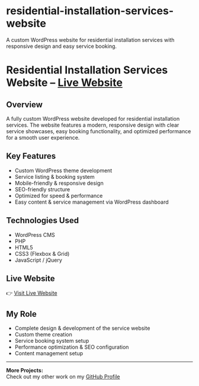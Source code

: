 # residential-installation-services-website
A custom WordPress website for residential installation services with responsive design and easy service booking.
# Residential Installation Services Website – [Live Website](https://firsttechinc.com/)

## Overview
A fully custom WordPress website developed for residential installation services. The website features a modern, responsive design with clear service showcases, easy booking functionality, and optimized performance for a smooth user experience.

## Key Features
- Custom WordPress theme development
- Service listing & booking system
- Mobile-friendly & responsive design
- SEO-friendly structure
- Optimized for speed & performance
- Easy content & service management via WordPress dashboard

## Technologies Used
- WordPress CMS
- PHP
- HTML5
- CSS3 (Flexbox & Grid)
- JavaScript / jQuery

## Live Website
👉 [Visit Live Website](https://firsttechinc.com/)

## My Role
- Complete design & development of the service website
- Custom theme creation
- Service booking system setup
- Performance optimization & SEO configuration
- Content management setup

---

**More Projects:**  
Check out my other work on my [GitHub Profile](https://github.com/UmerDev695)
